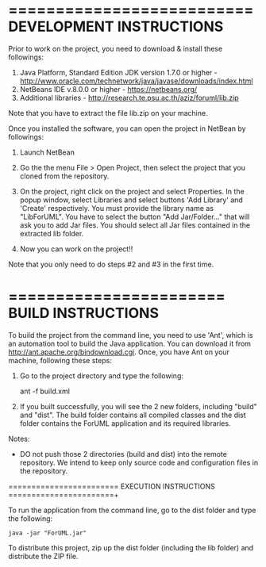 ==========================
DEVELOPMENT INSTRUCTIONS
==========================
Prior to work on the project, you need to download & install these followings:

1. Java Platform, Standard Edition JDK version 1.7.0 or higher - http://www.oracle.com/technetwork/java/javase/downloads/index.html
2. NetBeans IDE v.8.0.0 or higher - https://netbeans.org/
3. Additional libraries - http://research.te.psu.ac.th/aziz/foruml/lib.zip

Note that you have to extract the file lib.zip on your machine. 

Once you installed the software, you can open the project in NetBean by followings:

1. Launch NetBean

2. Go the the menu File > Open Project, then select the project that you cloned from the repository.

3. On the project, right click on the project and select Properties. In the popup window, select Libraries and select buttons 'Add Library' and 'Create' respectively. You must provide the library name as "LibForUML". 
You have to select the button "Add Jar/Folder..." that will ask you to add Jar files. You should select all Jar files contained in the extracted lib folder. 

4. Now you can work on the project!!

Note that you only need to do steps #2 and #3 in the first time.


=======================
BUILD INSTRUCTIONS
=======================

To build the project from the command line, you need to use 'Ant', which is an automation tool to build the Java application. 
You can download it from http://ant.apache.org/bindownload.cgi. Once, you have Ant on your machine, following these steps:

1. Go to the project directory and type the following:
	
	ant -f build.xml
	
2. If you built successfully, you will see the 2 new folders, including "build" and "dist". The build folder contains all compiled classes and the dist  folder contains the ForUML application and its required libraries. 

Notes: 

* DO not push those 2 directories (build and dist) into the remote repository. We intend to keep only source code and configuration files in the repository.

========================
EXECUTION INSTRUCTIONS
=======================+

To run the application from the command line, go to the dist folder and type the following:

	java -jar "ForUML.jar"
	
To distribute this project, zip up the dist folder (including the lib folder) and distribute the ZIP file.


